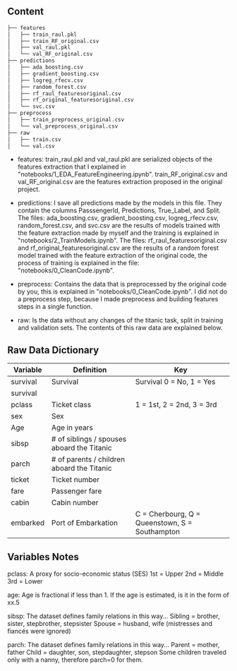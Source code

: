 

## Content


```bash
├── features
│   ├── train_raul.pkl
│   ├── train_RF_original.csv
│   ├── val_raul.pkl
│   └── val_RF_original.csv
├── predictions
│   ├── ada_boosting.csv
│   ├── gradient_boosting.csv
│   ├── logreg_rfecv.csv
│   ├── random_forest.csv
│   ├── rf_raul_featuresoriginal.csv
│   ├── rf_original_featuresoriginal.csv
│   └── svc.csv
├── preprocess
│   ├── train_preprocess_original.csv
│   └── val_preprocess_original.csv
├── raw
│   ├── train.csv
│   └── val.csv

```

* features: train_raul.pkl and val_raul.pkl are serialized objects of the features extraction that I explained in "notebooks/1_EDA_FeatureEngineering.ipynb". train_RF_original.csv and val_RF_original.csv are the features extraction proposed in the original project.

* predictions: I save all predictions made by the models in this file. They contain the columns PasssengerId, Predictions, True_Label, and Split. The files: ada_boosting.csv, gradient_boosting.csv, logreg_rfecv.csv, random_forest.csv, and svc.csv are the results of models trained with the feature extraction made by myself and the training is explained in "notebooks/2_TrainModels.ipynb". The files: rf_raul_featuresoriginal.csv and rf_original_featuresoriginal.csv are the results of a random forest model trained with the feature extraction of the original code, the process of training is explained in the file: "notebooks/0_CleanCode.ipynb".

* preprocess: Contains the data that is preprocessed by the original code by you, this is explained in "notebooks/0_CleanCode.ipynb". I did not do a preprocess step, because I made preprocess and building features steps in a single function.

* raw: Is the data without any changes of the titanic task, split in training and validation sets. The contents of this raw data are explained below. 



## Raw Data Dictionary

<!-- TABLE_GENERATE_START -->

|   Variable    | Definition |Key |
| ------------- | ------------- | ------------- |
|     survival  |Survival   | Survival  0 = No, 1 = Yes     
survival           |
|     pclass    |Ticket class   |1 = 1st, 2 = 2nd, 3 = 3rd   |
|     sex       |Sex   |   |
|     Age       |Age in years   |   |
|     sibsp     | # of siblings / spouses aboard the Titanic  |   |
|     parch     |# of parents / children aboard the Titanic   |   |
|     ticket    | Ticket number  |   |
|     fare      |   Passenger fare   |   |
|     cabin     |   Cabin number   |   |
|     embarked  |   Port of Embarkation  | C = Cherbourg, Q = Queenstown, S = Southampton  |

<!-- TABLE_GENERATE_END -->

## Variables Notes
 
pclass: A proxy for socio-economic status (SES)
1st = Upper
2nd = Middle
3rd = Lower

age: Age is fractional if less than 1. If the age is estimated, is it in the form of xx.5

sibsp: The dataset defines family relations in this way...
Sibling = brother, sister, stepbrother, stepsister
Spouse = husband, wife (mistresses and fiancés were ignored)

parch: The dataset defines family relations in this way...
Parent = mother, father
Child = daughter, son, stepdaughter, stepson
Some children traveled only with a nanny, therefore parch=0 for them.
